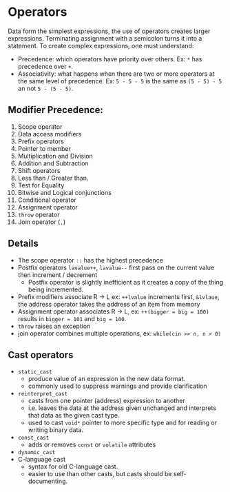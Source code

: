 # Operators

Data form the simplest expressions, the use of operators creates larger expressions. Terminating assignment with a semicolon turns it into a statement. To create complex expressions, one must understand:

 - Precedence: which operators have priority over others. Ex: `*` has precedence over `+`.
 - Associativity: what happens when there are two or more operators at the same level of precedence. Ex: `5 - 5 - 5` is the same as `(5 - 5) - 5` an not `5 - (5 - 5)`.



## Modifier Precedence:

 1. Scope operator 
 2. Data access modifiers
 3. Prefix operators
 4. Pointer to member 
 5. Multiplication and Division
 6. Addition and Subtraction
 7. Shift operators
 8. Less than / Greater than.
 9. Test for Equality
 10. Bitwise and Logical conjunctions
 11. Conditional operator
 12. Assignment operator
 13. `throw` operator
 14. Join operator (`,`)


## Details

 - The scope operator `::` has the highest precedence
 - Postfix operators `lavalue++`, `lavalue--` first pass on the current value then increment / decrement
    - Postfix operator is slightly inefficient as it creates a copy of the thing being incremented.
 - Prefix modifiers associate R -> L ex: `++lvalue` increments first, `&lvlaue`, the address operator takes the address of an item from memory
 - Assignment operator associates R -> L, ex: `++(bigger = big = 100)` results in `bigger = 101` and `big = 100`.
 - `throw` raises an exception
 - join operator combines multiple operations, ex: `while(cin >> n, n > 0)`

 
 ## Cast operators

 - `static_cast`
    - produce value of an expression in the new data format.
    - commonly used to suppress warnings and provide clarification
 - `reinterpret_cast`
    - casts from one pointer (address) expression to another
    - i.e. leaves the data at the address given unchanged and interprets that data as the given cast type.
    - used to cast `void*` pointer to more specific type and for reading or writing binary data.
 - `const_cast`
    - adds or removes `const` or `volatile` attributes 
 - `dynamic_cast`
 - C-language cast
    - syntax for old C-language cast.
    - easier to use than other casts, but casts should be self-documenting.

